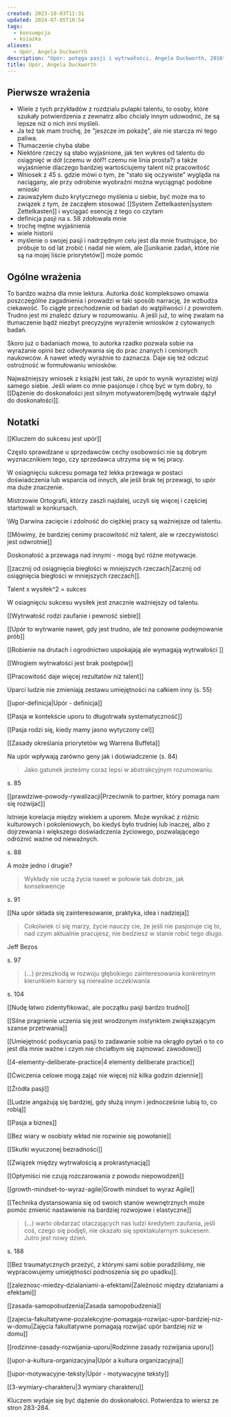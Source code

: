 ```yaml
---
created: 2023-10-03T11:31
updated: 2024-07-05T10:54
tags:
  - konsumpcja
  - ksiazka
aliases:
  - Upór, Angela Duckworth
description: "Upór: potęga pasji i wytrwałości, Angela Duckworth, 2016"
title: Upór, Angela Duckworth
---
```


## Pierwsze wrażenia
- Wiele z tych przykładów z rozdzialu pulapki talentu, to osoby, które szukały potwierdzenia z zewnatrz albo chcialy innym udowodnić, że są lepsze niż o nich inni myśleli.
- Ja też tak mam trochę, że "jeszcze im pokażę", ale nie starcza mi tego paliwa.
- Tłumaczenie chyba słabe 
- Niektóre rzeczy są słabo wyjaśnione, jak ten wykres od talentu do osiągnięć w dół (czemu w dół?! czemu nie linia prosta?) a także wyjaśnienie dlaczego bardziej wartościujemy talent niż pracowitość 
- Wniosek z 45 s. gdzie mówi o tym, że "stało się oczywiste" wygląda na naciągany, ale przy odrobinie wyobraźni można wyciągnąć podobne wnioski
- zauważyłem dużo krytycznego myślenia u siebie, być może ma to związek z tym, że zacząłem stosować [[System Zettelkasten|system Zettelkasten]] i wyciągać esencję z tego co czytam
- definicja pasji na s. 58 zdołowała mnie
- trochę mętne wyjaśnienia
- wiele historii
- myślenie o swojej pasji i nadrzędnym celu jest dla mnie frustrujące, bo próbuje to od lat zrobić i nadal nie wiem, ale [[unikanie zadań, które nie są na mojej liście priorytetów]] może pomóc

## Ogólne wrażenia

To bardzo ważna dla mnie lektura. Autorka dość kompleksowo omawia poszczególne zagadnienia i prowadzi w taki sposób narrację, że wzbudza ciekawość. To ciągłe przechodzenie od badań do wątpliwości i z powrotem. Trudno jest mi znaleźć dziury w rozumowaniu. A jeśli już, to winę zwalam na tłumaczenie bądź niezbyt precyzyjne wyrażenie wniosków z cytowanych badań. 

Skoro już o badaniach mowa, to autorka rzadko pozwala sobie na wyrażanie opinii bez odwoływania się do prac znanych i cenionych naukowców. A nawet wtedy wyraźnie to zaznacza. Daje się też odczuć ostrożność w formułowaniu wniosków.

Najważniejszy wniosek z książki jest taki, że upór to wynik wyrazistej wizji samego siebie. Jeśli wiem co mnie pasjonuje i chcę być w tym dobry, to [[Dążenie do doskonałości jest silnym motywatorem|będę wytrwale dążył do doskonałości]].

## Notatki

[[Kluczem do sukcesu jest upór]]

Często sprawdzane u sprzedawców cechy osobowości nie są dobrym wyznacznikiem tego, czy sprzedawca utrzyma się w tej pracy.

W osiagnięciu sukcesu pomaga też lekka przewaga w postaci doświadczenia lub wsparcia od innych, ale jeśli brak tej przewagi, to upór ma duże znaczenie.

Mistrzowie Ortografii, którzy zaszli najdalej, uczyli się więcej i częściej startowali w konkursach.

\Wg Darwina zacięcie i zdolność do ciężkiej pracy są ważniejsze od talentu.

[[Mówimy, że bardziej cenimy pracowitość niż talent, ale w rzeczywistości jest odwrotnie]]

Doskonałość a przewaga nad innymi - mogą być różne motywacje.

[[zacznij od osiągnięcia biegłości w mniejszych rzeczach|Zacznij od osiągnięcia biegłości w mniejszych rzeczach]].

Talent x wysiłek^2 = sukces

W osiagnięciu sukcesu wysiłek jest znacznie ważniejszy od talentu.

[[Wytrwałość rodzi zaufanie i pewność siebie]]

[[Upór to wytrwanie nawet, gdy jest trudno, ale też ponowne podejmowanie prób]]

[[Robienie na drutach i ogrodnictwo uspokajają ale wymagają wytrwałości ]]

[[Wrogiem wytrwałości jest brak postępów]]

[[Pracowitość daje więcej rezultatów niż talent]]

Uparci ludzie nie zmieniają zestawu umiejętności na całkiem inny (s. 55)

[[upor-definicja|Upór - definicja]]

[[Pasja w kontekście uporu to długotrwała systematyczność]]

[[Pasja rodzi się, kiedy mamy jasno wytyczony cel]]

[[Zasady określania priorytetów wg Warrena Buffeta]]

Na upór wpływają zarówno geny jak i doświadczenie (s. 84)

> Jako gatunek jesteśmy coraz lepsi w abstrakcyjnym rozumowaniu.

s. 85

[[prawdziwe-powody-rywalizacji|Przeciwnik to partner, który pomaga nam się rozwijać]]

Istnieje korelacja między wiekiem a uporem. Może wynikać z różnic kulturowych i pokoleniowych, bo kiedyś było trudniej lub inaczej, albo z dojrzewania i większego doświadczenia życiowego, pozwalającego odróżnić ważne od nieważnych.

s. 88

A może jedno i drugie?


> Wykłady nie uczą życia nawet w połowie tak dobrze, jak konsekwencje

s. 91

[[Na upór składa się zainteresowanie, praktyka, idea i nadzieja]]

> Cokolwiek ci się marzy, życie nauczy cie, że jeśli nie pasjonuje cię to, nad czym aktualnie pracujesz, nie bedziesz w stanie robić tego dlugo.

Jeff Bezos

s. 97

> (...) przeszkodą w rozwoju głębokiego zainteresowania konkretnym kierunkiem kariery są nierealne oczekiwania

s. 104

[[Nudę łatwo zidentyfikować, ale początku pasji bardzo trudno]]

[[Silne pragnienie uczenia się jest wrodzonym instynktem zwiększającym szanse przetrwania]]

[[Umiejętność podsycania pasji to zadawanie sobie na okrągło pytań o to co jest dla mnie ważne i czym nie chciałbym się zajmować zawodowo]]

[[4-elementy-deliberate-practice|4 elementy deliberate practice]]

[[Ćwiczenia celowe mogą zająć nie więcej niż kilka godzin dziennie]]

[[Źródła pasji]]

[[Ludzie angażują się bardziej, gdy służą innym i jednocześnie lubią to, co robią]]

[[Pasja a biznes]]

[[Bez wiary w osobisty wkład nie rozwinie się powołanie]]

[[Skutki wyuczonej bezradności]]

[[Związek między wytrwałością a prokrastynacją]]

[[Optymiści nie czują rozczarowania z powodu niepowodzeń]]

[[growth-mindset-to-wyraz-agile|Growth mindset to wyraz Agile]]

[[Technika dystansowania się od swoich stanów wewnętrznych może pomóc zmienić nastawienie na bardziej rozwojowe i elastyczne]]

> (...) warto obdarzać otaczających nas ludzi kredytem zaufania, jeśli coś, czego się podjęli, nie okazało się spektakularnym sukcesem. Jutro jest nowy dzień.

s. 188

[[Bez traumatycznych przeżyć, z którymi sami sobie poradziliśmy, nie wypracowujemy umiejętności podnoszenia się po upadku]].

[[zaleznosc-miedzy-dzialaniami-a-efektami|Zależność między działaniami a efektami]]

[[zasada-samopobudzenia|Zasada samopobudzenia]]

[[zajecia-fakultatywne-pozalekcyjne-pomagaja-rozwijac-upor-bardziej-niz-w-domu|Zajęcia fakultatywne pomagają rozwijać upór bardziej niż w domu]]

[[rodzinne-zasady-rozwijania-uporu|Rodzinne zasady rozwijania uporu]]

[[upor-a-kultura-organizacyjna|Upór a kultura organizacyjna]]

[[upor-motywacyjne-teksty|Upór - motywacyjne teksty]]

[[3-wymiary-charakteru|3 wymiary charakteru]]

Kluczem wydaje się być dążenie do doskonałości. Potwierdza to wiersz ze stron 283-284.
